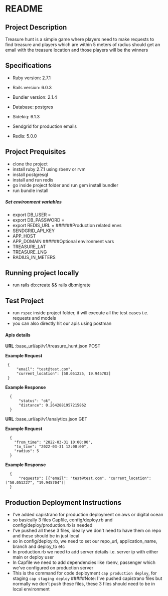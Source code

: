 # README

## Project Description 

Treasure hunt is a simple game where players need to make requests to find treasure and players which are within 5 meters of radius should get an email with the treasure location and those players will be the winners

## Specifications  

* Ruby version: 2.7.1

* Rails version: 6.0.3

* Bundler version: 2.1.4

* Database: postgres

* Sidekiq: 6.1.3

* Sendgrid for production emails

* Redis: 5.0.0
## Project Prequisites
 * clone the project
 * install ruby 2.7.1 using rbenv or rvm
 * install postgresql
 * install and run redis
 * go inside project folder and run gem install bundler
 * run bundle install
 ##### Set environment variables
 * export DB_USER =
 * export DB_PASSWORD = 
 * export REDIS_URL =
 ######Production related envs
 * SENDGRID_API_KEY
 * APP_HOST
 * APP_DOMAIN
 ######Optional environment vars
 * TREASURE_LAT
 * TREASURE_LNG 
 * RADIUS_IN_METERS
 ## Running project locally
 * run rails db:create && rails db:migrate
 
## Test Project
 * run ```rspec``` inside project folder, it will execute all the test cases i.e. requests and models
 * you can also directly hit our apis using postman
 #### Apis details
 **URL** :base_url/api/v1/treasure_hunt.json POST
 
 **Example Request**
 ```
  {
      "email": "test@test.com",
      "current_location": [50.051225, 19.945702]
  }
 ```

 **Example Response**
  ```
    {
        "status": "ok",
        "distance": 0.2642881957215862
    }
  ```

  **URL** :base_url/api/v1/analytics.json GET
 
  **Example Request**
   ```
     {
       "from_time": "2022-03-31 10:00:00",
       "to_time": "2022-03-31 12:00:00",
       "radius": 5
     }
   ```

 **Example Response**
  ```
    {
        "requests": [{"email": "test@test.com", "current_location": ["50.051227", "19.945704"]]
    }
  ```
 
## Production Deployment Instructions
* I've added capistrano for production deployment on aws or digital ocean
* so basically 3 files Capfile, config/deploy.rb and config/deploy/production.rb is needed
* I've pushed all these 3 files, ideally we don't need to have them on repo and these should be in just local
* so in config/deploy.rb, we need to set our repo_url, application_name, branch and deploy_to etc
* In production.rb we need to add server details i.e. server ip with either main or deploy user
* In Capfile we need to add dependencies like rbenv, passenger which we've configured on production server
* This is the command for code deployment ```cap production deploy```, for staging ```cap staging deploy```
#####Note:
I've pushed capistrano files but normally we don't push these files, these 3 files should need to be in local environment
